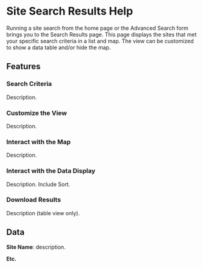 # Site Search Results Help

Running a site search from the home page or the Advanced Search form brings you to the Search Results page. This page displays the sites that met your specific search criteria in a list and map. The view can be customized to show a data table and/or hide the map. 

## Features

### Search Criteria

Description.

### Customize the View

Description.

### Interact with the Map

Description.

### Interact with the Data Display

Description. Include Sort.

### Download Results

Description (table view only).

## Data

**Site Name**: description.

**Etc.**
